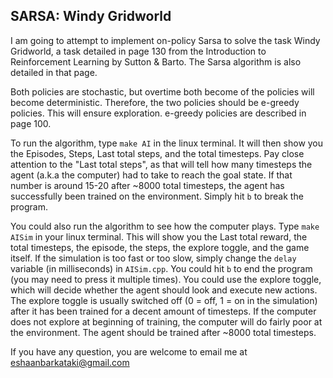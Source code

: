 ## SARSA: Windy Gridworld

I am going to attempt to implement on-policy Sarsa to solve the task Windy Gridworld, a task detailed in page 130 from the Introduction to Reinforcement Learning by Sutton & Barto. The Sarsa algorithm is also detailed in that page. 

Both policies are stochastic, but overtime both become of the policies will become deterministic. Therefore, the two policies should be e-greedy policies. This will ensure exploration. e-greedy policies are described in page 100.

To run the algorithm, type `make AI` in the linux terminal. It will then show you the Episodes, Steps, Last total steps, and the total timesteps. Pay close attention to the "Last total steps", as that will tell how many timesteps the agent (a.k.a the computer) had to take to reach the goal state. If that number is around 15-20 after ~8000 total timesteps, the agent has successfully been trained on the environment. Simply hit `b` to break the program. 

You could also run the algorithm to see how the computer plays. Type `make AISim` in your linux terminal. This will show you the Last total reward, the total timesteps, the episode, the steps, the explore toggle, and the game itself. If the simulation is too fast or too slow, simply change the `delay` variable (in milliseconds) in `AISim.cpp`. You could hit `b` to end the program (you may need to press it multiple times). You could use the explore toggle, which will decide whether the agent should look and execute new actions. The explore toggle is usually switched off (0 = off, 1 = on in the simulation) after it has been trained for a decent amount of timesteps. If the computer does not explore at beginning of training, the computer will do fairly poor at the environment. The agent should be trained after ~8000 total timesteps.

If you have any question, you are welcome to email me at eshaanbarkataki@gmail.com
